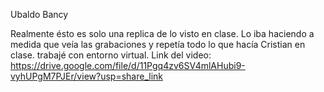 Ubaldo Bancy

Realmente ésto es solo una replica de lo visto en clase.
Lo iba haciendo a medida que veía las grabaciones y repetía todo lo que hacía Cristian en clase.
trabajé con entorno virtual.
Link del video: https://drive.google.com/file/d/11Pgq4zv6SV4mlAHubi9-vyhUPgM7PJEr/view?usp=share_link 